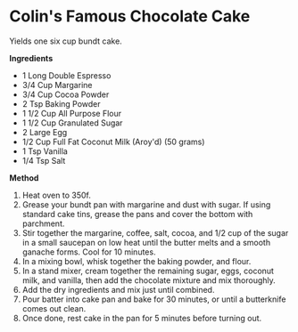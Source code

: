 # Colin's Famous Chocolate Cake

Yields one six cup bundt cake.

**Ingredients**

* 1 Long Double Espresso
* 3/4 Cup Margarine
* 3/4 Cup Cocoa Powder
* 2 Tsp Baking Powder 
* 1 1/2 Cup All Purpose Flour
* 1 1/2 Cup Granulated Sugar
* 2 Large Egg
* 1/2 Cup Full Fat Coconut Milk (Aroy'd) (50 grams)
* 1 Tsp Vanilla
* 1/4 Tsp Salt

**Method**

1. Heat oven to 350f.
2. Grease your bundt pan with margarine and dust with sugar. If using standard cake tins, grease the pans and cover the bottom with parchment.
3. Stir together the margarine, coffee, salt, cocoa, and 1/2 cup of the sugar in a small saucepan on low heat until the butter melts and a smooth ganache forms. Cool for 10 minutes.
4. In a mixing bowl, whisk together the baking powder, and flour.
5. In a stand mixer, cream together the remaining sugar, eggs, coconut milk, and vanilla, then add the chocolate mixture and mix thoroughly.
6. Add the dry ingredients and mix just until combined.
7. Pour batter into cake pan and bake for 30 minutes, or until a butterknife comes out clean.
8. Once done, rest cake in the pan for 5 minutes before turning out.
